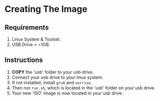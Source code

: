 <h1> Creating The Image </h1>

<h2> Requirements </h2>

1. Linux System & Toolset.
2. USB Drive > ~1GB.

<h2> Instructions </h2>

1. <b>COPY</b> the 'usb' folder to your usb drive.
2. Connect your usb drive to your linux system.
3. If not installed, install ```grub``` and ```xorriso```.
4. Then run ```run.sh```, which is located in the 'usb' folder on your usb drive.
5. Your new 'ISO' image is now located in your usb drive.